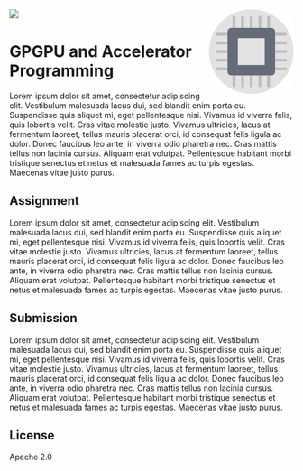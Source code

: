
<img src='preview.gif'  />

<img src='icon.png' height='150' width='150' align='right' />

# GPGPU and Accelerator Programming

Lorem ipsum dolor sit amet, consectetur adipiscing elit. Vestibulum malesuada lacus dui, sed blandit enim porta eu. Suspendisse quis aliquet mi, eget pellentesque nisi. Vivamus id viverra felis, quis lobortis velit. Cras vitae molestie justo. Vivamus ultricies, lacus at fermentum laoreet, tellus mauris placerat orci, id consequat felis ligula ac dolor. Donec faucibus leo ante, in viverra odio pharetra nec. Cras mattis tellus non lacinia cursus. Aliquam erat volutpat. Pellentesque habitant morbi tristique senectus et netus et malesuada fames ac turpis egestas. Maecenas vitae justo purus.

## Assignment

Lorem ipsum dolor sit amet, consectetur adipiscing elit. Vestibulum malesuada lacus dui, sed blandit enim porta eu. Suspendisse quis aliquet mi, eget pellentesque nisi. Vivamus id viverra felis, quis lobortis velit. Cras vitae molestie justo. Vivamus ultricies, lacus at fermentum laoreet, tellus mauris placerat orci, id consequat felis ligula ac dolor. Donec faucibus leo ante, in viverra odio pharetra nec. Cras mattis tellus non lacinia cursus. Aliquam erat volutpat. Pellentesque habitant morbi tristique senectus et netus et malesuada fames ac turpis egestas. Maecenas vitae justo purus.

## Submission

Lorem ipsum dolor sit amet, consectetur adipiscing elit. Vestibulum malesuada lacus dui, sed blandit enim porta eu. Suspendisse quis aliquet mi, eget pellentesque nisi. Vivamus id viverra felis, quis lobortis velit. Cras vitae molestie justo. Vivamus ultricies, lacus at fermentum laoreet, tellus mauris placerat orci, id consequat felis ligula ac dolor. Donec faucibus leo ante, in viverra odio pharetra nec. Cras mattis tellus non lacinia cursus. Aliquam erat volutpat. Pellentesque habitant morbi tristique senectus et netus et malesuada fames ac turpis egestas. Maecenas vitae justo purus.

## License 

Apache 2.0